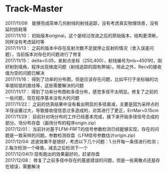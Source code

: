 # Track-Master
2017/11/09:   能够完成简单几何射线的射线追踪，没有考虑真实物理场景，没有延时损耗等  
2017/11/10：  初始版本original，这个是经过改进之后的原始版本，结构更清晰，同样没有考虑延时等  
2017/11/13：  之前的版本中存在反射次数不足就停止反射的情况（舍入误差问题），当前版本对存在的问题进行了修复  
2017/11/15：  delta=0.05，发射点坐标（250,400），射线编号为nls=4501时，刚好射到墙角，程序出现维度问题（射线追踪的固有弊端）。除此之外，Recv的接收值为空的问题已解决  
2017/11/16：  得到了功率的分布图，但是应该存在问题，比如平行于坐标轴的功率值较低的直线等，这些需要解决的问题  
2017/11/17：  得到了功率分布图和多径分布，感觉多径不太明显。修复了之前的一些问题，现在程序基本没有大的问题  
2017/11/22：  之前的仿真结果中没有看出明显的多径衰减，主要是因为采样点的半径设置过大，导致接收径信息过多造成的，对其进行了更正，ErrMar=0.15cm  
2017/11/29：  目前针对场分布的工作已经基本完成，接下来开始多径信号合成的部分。场分布存盘（画场分布的程序origin.zip）  
2017/12/01：  当前针对基于LFM-FRFT的信号参数检测已经能够实现，存在的问题是一致采样的问题。参数检测存盘（LFM信号参数估计origin.zip）  
2017/12/04:   滤波效果不是很好，考虑以下几个问题：1.分开每一条径进行检测；2.每次检测一个峰值，减去之后检测下一个  
2017/12/04(1):现有跑出的效果最好的，赶紧存盘  
2017/12/08：  修复了之前多径中存在的基底错误的问题，但是一些离散点还是存在错误，需要解决